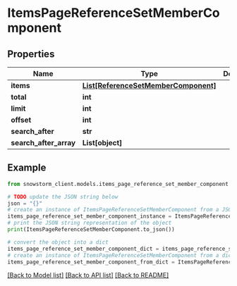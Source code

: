 # ItemsPageReferenceSetMemberComponent


## Properties

Name | Type | Description | Notes
------------ | ------------- | ------------- | -------------
**items** | [**List[ReferenceSetMemberComponent]**](ReferenceSetMemberComponent.md) |  | [optional] 
**total** | **int** |  | [optional] 
**limit** | **int** |  | [optional] 
**offset** | **int** |  | [optional] 
**search_after** | **str** |  | [optional] 
**search_after_array** | **List[object]** |  | [optional] 

## Example

```python
from snowstorm_client.models.items_page_reference_set_member_component import ItemsPageReferenceSetMemberComponent

# TODO update the JSON string below
json = "{}"
# create an instance of ItemsPageReferenceSetMemberComponent from a JSON string
items_page_reference_set_member_component_instance = ItemsPageReferenceSetMemberComponent.from_json(json)
# print the JSON string representation of the object
print(ItemsPageReferenceSetMemberComponent.to_json())

# convert the object into a dict
items_page_reference_set_member_component_dict = items_page_reference_set_member_component_instance.to_dict()
# create an instance of ItemsPageReferenceSetMemberComponent from a dict
items_page_reference_set_member_component_from_dict = ItemsPageReferenceSetMemberComponent.from_dict(items_page_reference_set_member_component_dict)
```
[[Back to Model list]](../README.md#documentation-for-models) [[Back to API list]](../README.md#documentation-for-api-endpoints) [[Back to README]](../README.md)


